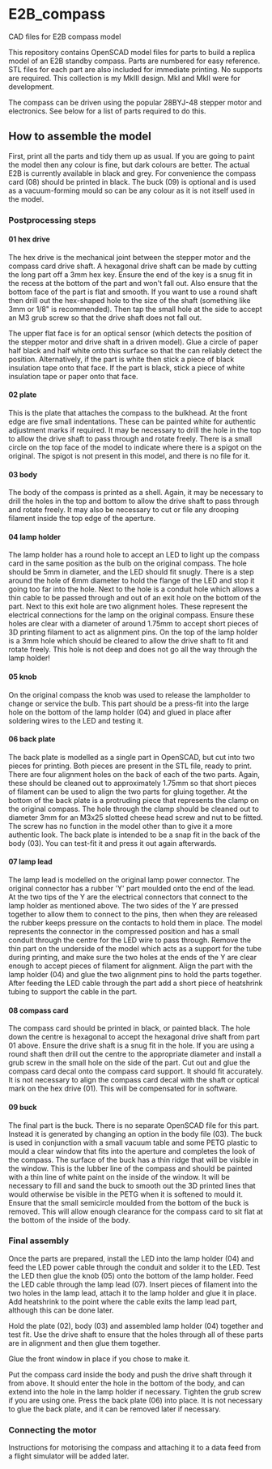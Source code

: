 # E2B_compass
CAD files for E2B compass model

This repository contains OpenSCAD model files for parts to build a replica model of an E2B standby compass.
Parts are numbered for easy reference.
STL files for each part are also included for immediate printing. No supports are required.
This collection is my MkIII design. MkI and MkII were for development.

The compass can be driven using the popular 28BYJ-48 stepper motor and electronics. See below for a list of
parts required to do this.

## How to assemble the model
First, print all the parts and tidy them up as usual. If you are going to paint the model then any colour is
fine, but dark colours are better. The actual E2B is currently available in black and grey. For convenience the
compass card (08) should be printed in black. The buck (09) is optional and is used as a vacuum-forming mould
so can be any colour as it is not itself used in the model.

### Postprocessing steps
#### 01 hex drive
The hex drive is the mechanical joint between the stepper motor and the compass card drive shaft. A hexagonal drive
shaft can be made by cutting the long part off a 3mm hex key. Ensure the end of the key is a snug fit in the
recess at the bottom of the part and won't fall out. Also ensure that the bottom face of the part is flat and smooth.
If you want to use a round shaft then drill out the hex-shaped hole to the size of the shaft (something like
3mm or 1/8" is recommended). Then tap the small hole at the side to accept an M3 grub screw so that the
drive shaft does not fall out.

The upper flat face is for an optical sensor (which detects the position of the stepper motor and drive
shaft in a driven model). Glue a circle of paper half black and half white onto this surface so that the
can reliably detect the position. Alternatively, if the part is white then stick a piece of black insulation
tape onto that face. If the part is black, stick a piece of white insulation tape or paper onto that face.

#### 02 plate
This is the plate that attaches the compass to the bulkhead. At the front edge are five small indentations.
These can be painted white for authentic adjustment marks if required. It may be necessary to drill the hole
in the top to allow the drive shaft to pass through and rotate freely.
There is a small circle on the top face of the model to indicate where there is a spigot on the original.
The spigot is not present in this model, and there is no file for it.

#### 03 body
The body of the compass is printed as a shell. Again, it may be necessary to drill the holes
in the top and bottom to allow the drive shaft to pass through and rotate freely. It may also be necessary
to cut or file any drooping filament inside the top edge of the aperture.

#### 04 lamp holder
The lamp holder has a round hole to accept an LED to light up the compass card in the same position as the
bulb on the original compass. The hole should be 5mm in diameter, and the LED should fit snugly. There is
a step around the hole of 6mm diameter to hold the flange of the LED
and stop it going too far into the hole. Next to the hole is a conduit hole which allows a thin cable
to be passed through and out of an exit hole on the bottom of the part. Next to this exit hole are two alignment holes.
These represent the electrical connections for the lamp on the original compass. Ensure these holes are clear
with a diameter of around 1.75mm to accept short pieces of 3D printing filament to act as alignment pins.
On the top of the lamp holder is a 3mm hole which should be cleared to allow the drive shaft to fit and rotate freely.
This hole is not deep and does not go all the way through the lamp holder!

#### 05 knob
On the original compass the knob was used to release the lampholder to change or service the bulb. This part
should be a press-fit into the large hole on the bottom of the lamp holder (04) and glued in place after
soldering wires to the LED and testing it.

#### 06 back plate
The back plate is modelled as a single part in OpenSCAD, but cut into two pieces for printing. Both pieces are
present in the STL file, ready to print. There are four alignment holes on the back of each of the two
parts. Again, these should be cleaned out to approximately 1.75mm so that short pieces of filament can be used to
align the two parts for gluing together.
At the bottom of the back plate is a protruding piece that represents the clamp on the original compass.
The hole through the clamp should be cleaned out to diameter 3mm for an M3x25 slotted cheese head screw and
nut to be fitted. The screw has no function in the model other than to give it a more authentic look.
The back plate is intended to be a snap fit in the back of the body (03). You can test-fit it and press it out
again afterwards.

#### 07 lamp lead
The lamp lead is modelled on the original lamp power connector. The original connector has a rubber 'Y' part
moulded onto the end of the lead. At the two tips of the Y are the electrical connectors that connect to the lamp holder
as mentioned above. The two sides of the Y are pressed together to allow them to connect to the pins, then
when they are released the rubber keeps pressure on the contacts to hold them in place. The model represents
the connector in the compressed position and has a small conduit through the centre for the LED wire to pass
through.
Remove the thin part on the underside of the model which acts as a support for the tube during printing, and
make sure the two holes at the ends of the Y are clear enough to accept pieces of filament for alignment.
Align the part with the lamp holder (04) and glue the two alignment pins to hold the parts together.
After feeding the LED cable through the part add a short piece of heatshrink tubing to support the cable in
the part.

#### 08 compass card
The compass card should be printed in black, or painted black. The hole down the centre is hexagonal to accept
the hexagonal drive shaft from part 01 above. Ensure the drive shaft is a snug fit in the hole. If you are using
a round shaft then drill out the centre to the appropriate diameter and install a grub screw in the small hole
on the side of the part.
Cut out and glue the compass card decal onto the compass card support. It should fit accurately. It is not
necessary to align the compass card decal with the shaft or optical mark on the hex drive (01). This will be
compensated for in software.

#### 09 buck
The final part is the buck. There is no separate OpenSCAD file for this part. Instead it is generated by changing
an option in the body file (03). The buck is used in conjunction with a small vacuum table and some PETG plastic
to mould a clear window that fits into the aperture and completes the look of the compass. The surface of the buck
has a thin ridge that will be visible in the window. This is the lubber line of the compass and should be painted
with a thin line of white paint on the inside of the window.
It will be necessary to fill and sand the buck to smooth out the 3D printed lines that would otherwise be visible
in the PETG when it is softened to mould it. Ensure that the small semicircle moulded from the bottom of the buck is
removed. This will allow enough clearance for the compass card to sit flat at the bottom of the inside of the body.

### Final assembly
Once the parts are prepared, install the LED into the lamp holder (04) and feed the LED power cable through the
conduit and solder it to the LED. Test the LED then glue the knob (05) onto the bottom of the lamp holder. Feed
the LED cable through the lamp lead (07). Insert pieces of filament into the two holes in the lamp lead, attach
it to the lamp holder and glue it in place. Add heatshrink to the point where the cable exits the lamp lead part,
although this can be done later.

Hold the plate (02), body (03) and assembled lamp holder (04) together and test fit. Use the drive shaft to ensure
that the holes through all of these parts are in alignment and then glue them together.

Glue the front window in place if you chose to make it.

Put the compass card inside the body and push the drive shaft through it from above. It should enter the hole
in the bottom of the body, and can extend into the hole in the lamp holder if necessary. Tighten the grub screw if
you are using one. Press the back plate (06) into place. It is not necessary to glue the back plate, and it can
be removed later if necessary.

### Connecting the motor
Instructions for motorising the compass and attaching it to a data feed from a flight simulator will be added later.
